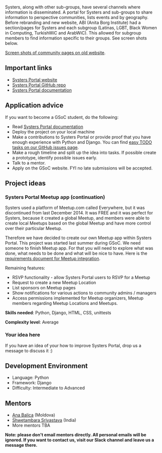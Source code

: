 Systers, along with other sub-groups, have several channels where information is disseminated. A portal for Systers and sub-groups to share information to perspective communities, lists events and by geography. Before rebranding and new website, ABI (Anita Borg Institute) had a section/pages for Systers and each subgroup (Latinas, LGBT, Black Women in Computing, TurkishWiC and ArabWiC). This allowed for subgroup members to find information specific to their groups. See screen shots below.

[Screen shots of community pages on old website](http://systers.org/systers-dev/doku.php/portal).

## Important links
* [Systers Portal website](http://portal.systers.org/)
* [Systers Portal GitHub repo](https://github.com/systers/portal)
* [Systers Portal documentation](http://systers-portal.readthedocs.org/en/develop/)

## Application advice
If you want to become a GSoC student, do the following:
* Read [Systers Portal documentation](http://systers-portal.readthedocs.org/en/develop/)
* Deploy the project on your local machine
* Make a contributions to Systers Portal or provide proof that you have enough experience with Python and Django. You can find [easy TODO tasks on our GitHub issues page](https://github.com/systers/portal/issues?q=is%3Aopen+is%3Aissue+label%3A%22easy+TODO%22).
* Make a rough timeline and split up the idea into tasks. If possible create a prototype, identify possible issues early.
* Talk to a mentor.
* Apply on the GSoC website. FYI no late submissions will be accepted.

## Project ideas

### Systers Portal Meetup app (continuation)

Systers used a platform of Meetup.com called Everywhere, but it was discontinued from last December 2014. It was FREE and it was perfect for Systers, because it created a global Meetup, and members were able to create local Meetups based on the global Meetup and have more control over their particular Meetup. 

Therefore we have decided to create our own Meetup app within Systers Portal. This project was started last summer during GSoC. We need someone to finish Meetup app. For that you will need to explore what was done, what needs to be done and what will be nice to have. Here is the [requirements document for Meetup integration](https://github.com/systers/portal/blob/develop/docs/requirements/Systers_GSoC15_PortalMeetupProject_Requirements.pdf).

Remaining features:
* RSVP functionality - allow Systers Portal users to RSVP for a Meetup
* Request to create a new Meetup Location
* List sponsors on Meetup pages
* Show notifications for various actions to community admins / managers
* Access permissions implemented for Meetup organizers, Meetup members regarding Meetup Locations and Meetups.

**Skills needed**: Python, Django, HTML, CSS, unittests

**Complexity level**: Average

### Your idea here

If you have an idea of your how to improve Systers Portal, drop us a message to discuss it :)

## Development Environment
* Language: Python
* Framework: Django
* Difficulty: Intermediate to Advanced

## Mentors
* [Ana Balica](http://ana-balica.github.io/) (Moldova)
* [Shwetambara Srivastava](https://github.com/shwetambara) (India)
* More mentors TBA

**Note: please don't email mentors directly. All personal emails will be ignored. If you want to contact us, visit our Slack channel and leave us a message there.**